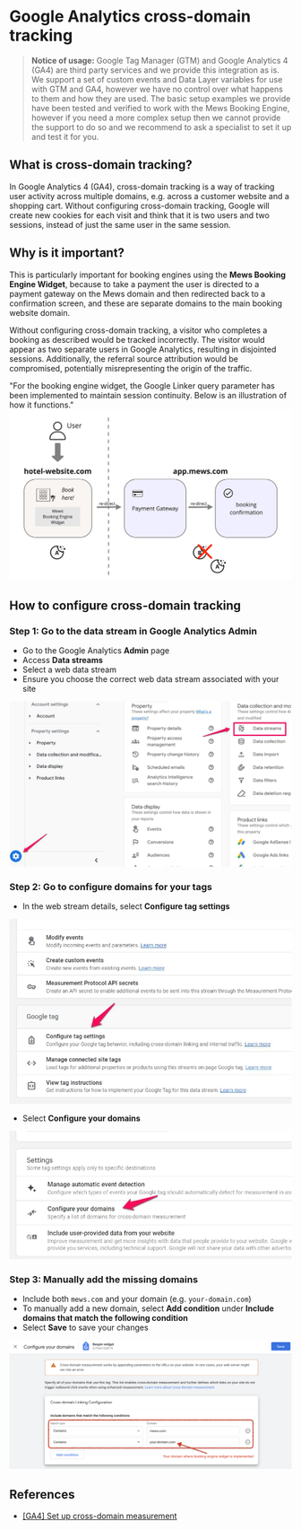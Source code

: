 # Google Analytics cross-domain tracking

> **Notice of usage:** Google Tag Manager (GTM) and Google Analytics 4 (GA4) are third party services and we provide this integration as is.
We support a set of custom events and Data Layer variables for use with GTM and GA4, however we have no control over what happens to them and how they are used. The basic setup examples we provide have been tested and verified to work with the Mews Booking Engine, however if you need a more complex setup then we cannot provide the support to do so and we recommend to ask a specialist to set it up and test it for you.

## What is cross-domain tracking?

In Google Analytics 4 (GA4), cross-domain tracking is a way of tracking user activity across multiple domains, e.g. across a customer website and a shopping cart. Without configuring cross-domain tracking, Google will create new cookies for each visit and think that it is two users and two sessions, instead of just the same user in the same session.


## Why is it important?

This is particularly important for booking engines using the **Mews Booking Engine Widget**, because to take a payment the user is directed to a payment gateway on the Mews domain and then redirected back to a confirmation screen, and these are separate domains to the main booking website domain.

Without configuring cross-domain tracking, a visitor who completes a booking as described would be tracked incorrectly. The visitor would appear as two separate users in Google Analytics, resulting in disjointed sessions. Additionally, the referral source attribution would be compromised, potentially misrepresenting the origin of the traffic.

"For the booking engine widget, the Google Linker query parameter has been implemented to maintain session continuity. Below is an illustration of how it functions."
![Cross domain tracking - session preserving](../.gitbook/assets/cross-domain_tracking.png)

## How to configure cross-domain tracking

### Step 1: Go to the data stream in Google Analytics Admin
- Go to the Google Analytics **Admin** page
- Access **Data streams**
- Select a web data stream
- Ensure you choose the correct web data stream associated with your site

![Cross domain configuration - admin config](../.gitbook/assets/ga4_cross_domain_1.png)

### Step 2: Go to configure domains for your tags
- In the web stream details, select **Configure tag settings**

![Cross domain configuration - Configure tag settings](../.gitbook/assets/ga4_cross_domain_2.jpg)
- Select **Configure your domains**

![Cross domain configuration - Configure your domains](../.gitbook/assets/ga4_cross_domain_3.jpg)

### Step 3: Manually add the missing domains
- Include both `mews.com` and your domain (e.g. `your-domain.com`)
- To manually add a new domain, select **Add condition** under **Include domains that match the following condition**
- Select **Save** to save your changes

![Cross domain configuration - Configure your domains](../.gitbook/assets/ga4_cross_domain_4.png)



## References

- [\[GA4\] Set up cross-domain measurement](https://support.google.com/analytics/answer/10071811)
